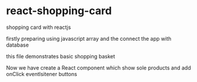 # react-shopping-card
shopping card with reactjs

firstly preparing using javascript array and the connect the app with database

this file demonstrates basic shopping basket

Now we have create a React component which show sole products and add onClick eventlsitener buttons
